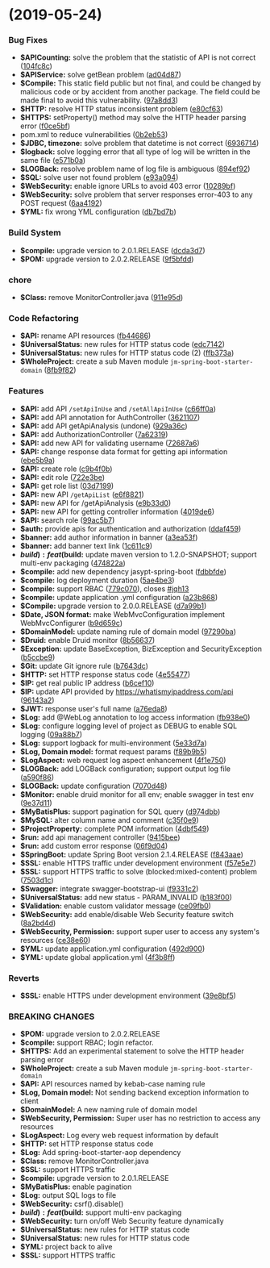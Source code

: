 #  (2019-05-24)


### Bug Fixes

* **$APICounting:** solve the problem that the statistic of API is not correct ([104fc8c](https://github.com/johnnymillergh/jm-spring-boot-template/commit/104fc8c))
* **$APIService:** solve getBean problem ([ad04d87](https://github.com/johnnymillergh/jm-spring-boot-template/commit/ad04d87))
* **$Compile:** This static field public but not final, and could be changed by malicious code or by accident from another package. The field could be made final to avoid this vulnerability. ([97a8dd3](https://github.com/johnnymillergh/jm-spring-boot-template/commit/97a8dd3))
* **$HTTP:** resolve HTTP status inconsistent problem ([e80cf63](https://github.com/johnnymillergh/jm-spring-boot-template/commit/e80cf63))
* **$HTTPS:** setProperty() method may solve the HTTP header parsing error ([f0ce5bf](https://github.com/johnnymillergh/jm-spring-boot-template/commit/f0ce5bf))
* pom.xml to reduce vulnerabilities ([0b2eb53](https://github.com/johnnymillergh/jm-spring-boot-template/commit/0b2eb53))
* **$JDBC, timezone:** solve problem that datetime is not correct ([6936714](https://github.com/johnnymillergh/jm-spring-boot-template/commit/6936714))
* **$logback:** solve logging error that all type of log will be written in the same file ([e571b0a](https://github.com/johnnymillergh/jm-spring-boot-template/commit/e571b0a))
* **$LOGBack:** resolve problem name of log file is ambiguous ([894ef92](https://github.com/johnnymillergh/jm-spring-boot-template/commit/894ef92))
* **$SQL:** solve user not found problem ([e93a094](https://github.com/johnnymillergh/jm-spring-boot-template/commit/e93a094))
* **$WebSecurity:** enable ignore URLs to avoid 403 error ([10289bf](https://github.com/johnnymillergh/jm-spring-boot-template/commit/10289bf))
* **$WebSecurity:** solve problem that server responses error-403 to any POST request ([6aa4192](https://github.com/johnnymillergh/jm-spring-boot-template/commit/6aa4192))
* **$YML:** fix wrong YML configuration ([db7bd7b](https://github.com/johnnymillergh/jm-spring-boot-template/commit/db7bd7b))


### Build System

* **$compile:** upgrade version to 2.0.1.RELEASE ([dcda3d7](https://github.com/johnnymillergh/jm-spring-boot-template/commit/dcda3d7))
* **$POM:** upgrade version to 2.0.2.RELEASE ([9f5bfdd](https://github.com/johnnymillergh/jm-spring-boot-template/commit/9f5bfdd))


### chore

* **$Class:** remove MonitorController.java ([911e95d](https://github.com/johnnymillergh/jm-spring-boot-template/commit/911e95d))


### Code Refactoring

* **$API:** rename API resources ([fb44686](https://github.com/johnnymillergh/jm-spring-boot-template/commit/fb44686))
* **$UniversalStatus:** new rules for HTTP status code ([edc7142](https://github.com/johnnymillergh/jm-spring-boot-template/commit/edc7142))
* **$UniversalStatus:** new rules for HTTP status code (2) ([ffb373a](https://github.com/johnnymillergh/jm-spring-boot-template/commit/ffb373a))
* **$WholeProject:** create a sub Maven module `jm-spring-boot-starter-domain` ([8fb9f82](https://github.com/johnnymillergh/jm-spring-boot-template/commit/8fb9f82))


### Features

* **$API:** add API `/setApiInUse` and `/setAllApiInUse` ([c66ff0a](https://github.com/johnnymillergh/jm-spring-boot-template/commit/c66ff0a))
* **$API:** add API annotation for AuthController ([3621107](https://github.com/johnnymillergh/jm-spring-boot-template/commit/3621107))
* **$API:** add API getApiAnalysis (undone) ([929a36c](https://github.com/johnnymillergh/jm-spring-boot-template/commit/929a36c))
* **$API:** add AuthorizationController ([7a62319](https://github.com/johnnymillergh/jm-spring-boot-template/commit/7a62319))
* **$API:** add new API for validating username ([72687a6](https://github.com/johnnymillergh/jm-spring-boot-template/commit/72687a6))
* **$API:** change response data format for getting api information ([ebe5b9a](https://github.com/johnnymillergh/jm-spring-boot-template/commit/ebe5b9a))
* **$API:** create role ([c9b4f0b](https://github.com/johnnymillergh/jm-spring-boot-template/commit/c9b4f0b))
* **$API:** edit role ([722e3be](https://github.com/johnnymillergh/jm-spring-boot-template/commit/722e3be))
* **$API:** get role list ([03d7199](https://github.com/johnnymillergh/jm-spring-boot-template/commit/03d7199))
* **$API:** new API `/getApiList` ([e6f8821](https://github.com/johnnymillergh/jm-spring-boot-template/commit/e6f8821))
* **$API:** new API for /getApiAnalysis ([e9b33d0](https://github.com/johnnymillergh/jm-spring-boot-template/commit/e9b33d0))
* **$API:** new API for getting controller information ([4019de6](https://github.com/johnnymillergh/jm-spring-boot-template/commit/4019de6))
* **$API:** search role ([99ac5b7](https://github.com/johnnymillergh/jm-spring-boot-template/commit/99ac5b7))
* **$auth:** provide apis for authentication and authorization ([ddaf459](https://github.com/johnnymillergh/jm-spring-boot-template/commit/ddaf459))
* **$banner:** add author information in banner ([a3ea53f](https://github.com/johnnymillergh/jm-spring-boot-template/commit/a3ea53f))
* **$banner:** add banner text link ([1c611c9](https://github.com/johnnymillergh/jm-spring-boot-template/commit/1c611c9))
* **$build): feat($build:** update maven version to 1.2.0-SNAPSHOT; support multi-env packaging ([474822a](https://github.com/johnnymillergh/jm-spring-boot-template/commit/474822a))
* **$compile:** add new dependency jasypt-spring-boot ([fdbbfde](https://github.com/johnnymillergh/jm-spring-boot-template/commit/fdbbfde))
* **$compile:** log deployment duration ([5ae4be3](https://github.com/johnnymillergh/jm-spring-boot-template/commit/5ae4be3))
* **$compile:** support RBAC ([779c070](https://github.com/johnnymillergh/jm-spring-boot-template/commit/779c070)), closes [#jqh13](https://github.com/johnnymillergh/jm-spring-boot-template/issues/jqh13)
* **$compile:** update application .yml configuration ([a23b868](https://github.com/johnnymillergh/jm-spring-boot-template/commit/a23b868))
* **$Compile:** upgrade version to 2.0.0.RELEASE ([d7a99b1](https://github.com/johnnymillergh/jm-spring-boot-template/commit/d7a99b1))
* **$Date, JSON format:** make WebMvcConfiguration implement WebMvcConfigurer ([b9d659c](https://github.com/johnnymillergh/jm-spring-boot-template/commit/b9d659c))
* **$DomainModel:** update naming rule of domain model ([97290ba](https://github.com/johnnymillergh/jm-spring-boot-template/commit/97290ba))
* **$Druid:** enable Druid monitor ([8b56637](https://github.com/johnnymillergh/jm-spring-boot-template/commit/8b56637))
* **$Exception:** update BaseException, BizException and SecurityException ([b5ccbe9](https://github.com/johnnymillergh/jm-spring-boot-template/commit/b5ccbe9))
* **$Git:** update Git ignore rule ([b7643dc](https://github.com/johnnymillergh/jm-spring-boot-template/commit/b7643dc))
* **$HTTP:** set HTTP response status code ([4e55477](https://github.com/johnnymillergh/jm-spring-boot-template/commit/4e55477))
* **$IP:** get real public IP address ([b6cef10](https://github.com/johnnymillergh/jm-spring-boot-template/commit/b6cef10))
* **$IP:** update API provided by https://whatismyipaddress.com/api ([96143a2](https://github.com/johnnymillergh/jm-spring-boot-template/commit/96143a2))
* **$JWT:** response user's full name ([a76eda8](https://github.com/johnnymillergh/jm-spring-boot-template/commit/a76eda8))
* **$Log:** add @WebLog annotation to log access information ([fb938e0](https://github.com/johnnymillergh/jm-spring-boot-template/commit/fb938e0))
* **$Log:** configure logging level of project as DEBUG to enable SQL logging ([09a88b7](https://github.com/johnnymillergh/jm-spring-boot-template/commit/09a88b7))
* **$Log:** support logback for multi-environment ([5e33d7a](https://github.com/johnnymillergh/jm-spring-boot-template/commit/5e33d7a))
* **$Log, Domain model:** format request params ([f89b9b5](https://github.com/johnnymillergh/jm-spring-boot-template/commit/f89b9b5))
* **$LogAspect:** web request log aspect enhancement ([4f1e750](https://github.com/johnnymillergh/jm-spring-boot-template/commit/4f1e750))
* **$LOGBack:** add LOGBack configuration; support output log file ([a590f86](https://github.com/johnnymillergh/jm-spring-boot-template/commit/a590f86))
* **$LOGBack:** update configuration ([7070d48](https://github.com/johnnymillergh/jm-spring-boot-template/commit/7070d48))
* **$Monitor:** enable druid monitor for all env; enable swagger in test env ([9e37d11](https://github.com/johnnymillergh/jm-spring-boot-template/commit/9e37d11))
* **$MyBatisPlus:** support pagination for SQL query ([d974dbb](https://github.com/johnnymillergh/jm-spring-boot-template/commit/d974dbb))
* **$MySQL:** alter column name and comment ([c35f0e9](https://github.com/johnnymillergh/jm-spring-boot-template/commit/c35f0e9))
* **$ProjectProperty:** complete POM information ([4dbf549](https://github.com/johnnymillergh/jm-spring-boot-template/commit/4dbf549))
* **$run:** add api management controller ([9415bee](https://github.com/johnnymillergh/jm-spring-boot-template/commit/9415bee))
* **$run:** add custom error response ([06f9d04](https://github.com/johnnymillergh/jm-spring-boot-template/commit/06f9d04))
* **$SpringBoot:** update Spring Boot version 2.1.4.RELEASE ([f843aae](https://github.com/johnnymillergh/jm-spring-boot-template/commit/f843aae))
* **$SSL:** enable HTTPS traffic under development environment ([f57e5e7](https://github.com/johnnymillergh/jm-spring-boot-template/commit/f57e5e7))
* **$SSL:** support HTTPS traffic to solve (blocked:mixed-content) problem ([7503d1c](https://github.com/johnnymillergh/jm-spring-boot-template/commit/7503d1c))
* **$Swagger:** integrate swagger-bootstrap-ui ([f9331c2](https://github.com/johnnymillergh/jm-spring-boot-template/commit/f9331c2))
* **$UniversalStatus:** add new status - PARAM_INVALID ([b183f00](https://github.com/johnnymillergh/jm-spring-boot-template/commit/b183f00))
* **$Validation:** enable custom validator message ([ce09fb0](https://github.com/johnnymillergh/jm-spring-boot-template/commit/ce09fb0))
* **$WebSecurity:** add enable/disable Web Security feature switch ([8a2bd4d](https://github.com/johnnymillergh/jm-spring-boot-template/commit/8a2bd4d))
* **$WebSecurity, Permission:** support super user to access any system's resources ([ce38e60](https://github.com/johnnymillergh/jm-spring-boot-template/commit/ce38e60))
* **$YML:** update application.yml configuration ([492d900](https://github.com/johnnymillergh/jm-spring-boot-template/commit/492d900))
* **$YML:** update global application.yml ([4f3b8ff](https://github.com/johnnymillergh/jm-spring-boot-template/commit/4f3b8ff))


### Reverts

* **$SSL:** enable HTTPS under development environment ([39e8bf5](https://github.com/johnnymillergh/jm-spring-boot-template/commit/39e8bf5))


### BREAKING CHANGES

* **$POM:** upgrade version to 2.0.2.RELEASE
* **$compile:** support RBAC; login refactor.
* **$HTTPS:** Add an experimental statement to solve the HTTP header parsing error
* **$WholeProject:** create a sub Maven module `jm-spring-boot-starter-domain`
* **$API:** API resources named by kebab-case naming rule
* **$Log, Domain model:** Not sending backend exception information to client
* **$DomainModel:** A new naming rule of domain model
* **$WebSecurity, Permission:** Super user has no restriction to access any resources
* **$LogAspect:** Log every web request information by default
* **$HTTP:** set HTTP response status code
* **$Log:** Add spring-boot-starter-aop dependency
* **$Class:** remove MonitorController.java
* **$SSL:** support HTTPS traffic
* **$compile:** upgrade version to 2.0.1.RELEASE
* **$MyBatisPlus:** enable pagination
* **$Log:** output SQL logs to file
* **$WebSecurity:** csrf().disable()
* **$build): feat($build:** support multi-env packaging
* **$WebSecurity:** turn on/off Web Security feature dynamically
* **$UniversalStatus:** new rules for HTTP status code
* **$UniversalStatus:** new rules for HTTP status code
* **$YML:** project back to alive
* **$SSL:** support HTTPS traffic



